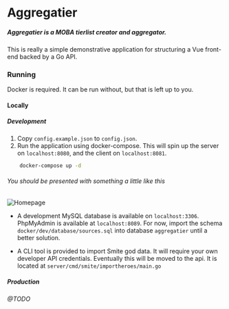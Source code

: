 # Aggregatier

##### Aggregatier is a MOBA tierlist creator and aggregator.
This is really a simple demonstrative application for structuring a Vue front-end backed by a Go API.

### Running
Docker is required. It can be run without, but that is left up to you.

#### Locally
##### Development
1. Copy `config.example.json` to `config.json`.
2. Run the application using docker-compose. This will spin up the server on `localhost:8080`, and the client on `localhost:8081`.
```bash
    docker-compose up -d
```

###### You should be presented with something a little like this
![Homepage](https://raw.githubusercontent.com/Galaco/aggregatier/master/.github/docs/repo/aggregatier.png)

* A development MySQL database is available on `localhost:3306`. PhpMyAdmin is available at `localhost:8089`. For now, 
import the schema `docker/dev/database/sources.sql` into database `aggregatier` until a better solution.

* A CLI tool is provided to import Smite god data. It will require your own developer API credentials. Eventually
this will be moved to the api. It is located at `server/cmd/smite/importheroes/main.go`

##### Production

###### @TODO